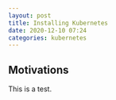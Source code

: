 ```yaml
---
layout: post
title: Installing Kubernetes 
date: 2020-12-10 07:24
categories: kubernetes
---
```














## Motivations

This is a test.